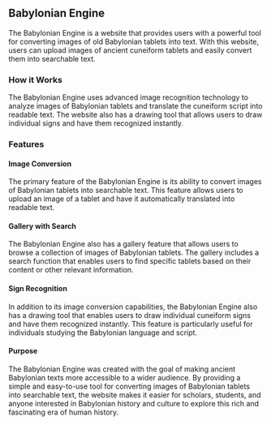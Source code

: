 
## **Babylonian Engine**

The Babylonian Engine is a website that provides users with a powerful tool for converting images of old Babylonian tablets into text. With this website, users can upload images of ancient cuneiform tablets and easily convert them into searchable text.

  

### **How it Works**
The Babylonian Engine uses advanced image recognition technology to analyze images of Babylonian tablets and translate the cuneiform script into readable text. The website also has a drawing tool that allows users to draw individual signs and have them recognized instantly.

 
### **Features**


#### **Image Conversion**
The primary feature of the Babylonian Engine is its ability to convert images of Babylonian tablets into searchable text. This feature allows users to upload an image of a tablet and have it automatically translated into readable text.


#### **Gallery with Search**
The Babylonian Engine also has a gallery feature that allows users to browse a collection of images of Babylonian tablets. The gallery includes a search function that enables users to find specific tablets based on their content or other relevant information.


#### **Sign Recognition**
In addition to its image conversion capabilities, the Babylonian Engine also has a drawing tool that enables users to draw individual cuneiform signs and have them recognized instantly. This feature is particularly useful for individuals studying the Babylonian language and script.


#### **Purpose**

The Babylonian Engine was created with the goal of making ancient Babylonian texts more accessible to a wider audience. By providing a simple and easy-to-use tool for converting images of Babylonian tablets into searchable text, the website makes it easier for scholars, students, and anyone interested in Babylonian history and culture to explore this rich and fascinating era of human history.
